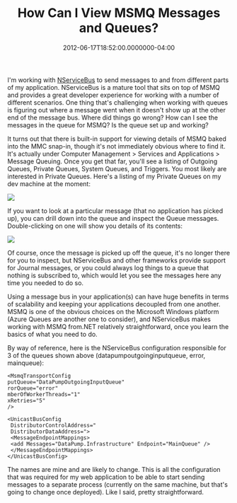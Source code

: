 ﻿---
title: How Can I View MSMQ Messages and Queues?
date: "2012-06-17T18:52:00.0000000-04:00"
description: "I'm working with [NServiceBus](http://nservicebus.com/) to send"
featuredImage: /img/nature-2616213_1280.jpg
---

I'm working with [NServiceBus](http://nservicebus.com/) to send messages to and from different parts of my application. NServiceBus is a mature tool that sits on top of MSMQ and provides a great developer experience for working with a number of different scenarios. One thing that's challenging when working with queues is figuring out where a message went when it doesn't show up at the other end of the message bus. Where did things go wrong? How can I see the messages in the queue for MSMQ? Is the queue set up and working?

It turns out that there is built-in support for viewing details of MSMQ baked into the MMC snap-in, though it's not immediately obvious where to find it. It's actually under Computer Management > Services and Applications > Message Queuing. Once you get that far, you'll see a listing of Outgoing Queues, Private Queues, System Queues, and Triggers. You most likely are interested in Private Queues. Here's a listing of my Private Queues on my dev machine at the moment:

![](/img/console-1.png)

If you want to look at a particular message (that no application has picked up), you can drill down into the queue and inspect the Queue messages. Double-clicking on one will show you details of its contents:

![](/img/console-2.png)

Of course, once the message is picked up off the queue, it's no longer there for you to inspect, but NServiceBus and other frameworks provide support for Journal messages, or you could always log things to a queue that nothing is subscribed to, which would let you see the messages here any time you needed to do so.

Using a message bus in your application(s) can have huge benefits in terms of scalability and keeping your applications decoupled from one another. MSMQ is one of the obvious choices on the Microsoft Windows platform (Azure Queues are another one to consider), and NServiceBus makes working with MSMQ from.NET relatively straightforward, once you learn the basics of what you need to do.

By way of reference, here is the NServiceBus configuration responsible for 3 of the queues shown above (datapumpoutgoinginputqueue, error, mainqueue):

```
<MsmqTransportConfig
putQueue="DataPumpOutgoingInputQueue"
rorQueue="error"
mberOfWorkerThreads="1"
xRetries="5"
/>

<UnicastBusConfig
 DistributorControlAddress="
 DistributorDataAddress=">
 <MessageEndpointMappings>
 <add Messages="DataPump.Infrastructure" Endpoint="MainQueue" />
 </MessageEndpointMappings>
</UnicastBusConfig>
```

The names are mine and are likely to change. This is all the configuration that was required for my web application to be able to start sending messages to a separate process (currently on the same machine, but that's going to change once deployed). Like I said, pretty straightforward.

